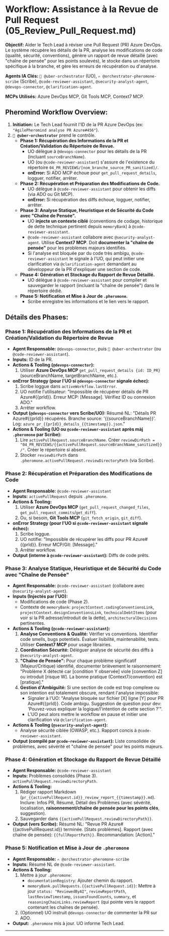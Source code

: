 # Workflow: Assistance à la Revue de Pull Request (05_Review_Pull_Request.md)

**Objectif:** Aider le Tech Lead à réviser une Pull Request (PR) Azure DevOps. Le système récupère les détails de la PR, analyse les modifications de code (qualité, sécurité, conventions), génère un rapport de revue détaillé (avec "chaîne de pensée" pour les points soulevés), le stocke dans un répertoire spécifique à la branche, et gère les erreurs de récupération ou d'analyse.

**Agents IA Clés:** `🧐 @uber-orchestrator` (UO), `✍️ @orchestrator-pheromone-scribe` (Scribe), `@code-reviewer-assistant`, `@security-analyst-agent`, `@devops-connector`, `@clarification-agent`.

**MCPs Utilisés:** Azure DevOps MCP, Git Tools MCP, Context7 MCP.

## Pheromind Workflow Overview:

1.  **Initiation:** Le Tech Lead fournit l'ID de la PR Azure DevOps (ex: `"AgilePheromind analyse PR Azure#456"`).
2.  **`🧐 @uber-orchestrator`** prend le contrôle.
    *   **Phase 1: Récupération des Informations de la PR et Création/Validation du Répertoire de Revue.**
        *   UO délègue à `@devops-connector` pour les détails de la PR (incluant `sourceBranchName`).
        *   UO (ou `@code-reviewer-assistant`) s'assure de l'existence du répertoire `04_PR_REVIEWS/[nom_branche_source_PR_sanitized]/`.
        *   **onError:** Si ADO MCP échoue pour `get_pull_request_details`, logguer, notifier, arrêter.
    *   **Phase 2: Récupération et Préparation des Modifications de Code.**
        *   UO délègue à `@code-reviewer-assistant` pour obtenir les diffs (via ADO ou Git MCP).
        *   **onError:** Si récupération des diffs échoue, logguer, notifier, arrêter.
    *   **Phase 3: Analyse Statique, Heuristique et de Sécurité du Code avec "Chaîne de Pensée".**
        *   UO **injecte un contexte ciblé** (conventions de codage, historique de dette technique pertinent depuis `memoryBank`) à `@code-reviewer-assistant`.
        *   `@code-reviewer-assistant` collabore avec `@security-analyst-agent`. Utilise **Context7 MCP**. Doit **documenter la "chaîne de pensée"** pour les problèmes majeurs identifiés.
        *   Si l'analyse est bloquée par du code très ambigu, `@code-reviewer-assistant` le signale à l'UO, qui peut initier une clarification via `@clarification-agent` demandant au développeur de la PR d'expliquer une section de code.
    *   **Phase 4: Génération et Stockage du Rapport de Revue Détaillé.**
        *   UO délègue à `@code-reviewer-assistant` pour compiler et sauvegarder le rapport (incluant la "chaîne de pensée") dans le répertoire dédié.
    *   **Phase 5: Notification et Mise à Jour de `.pheromone`.**
        *   Scribe enregistre les informations et le lien vers le rapport.

## Détails des Phases:

### Phase 1: Récupération des Informations de la PR et Création/Validation du Répertoire de Revue
*   **Agent Responsable:** `@devops-connector`, puis `🧐 @uber-orchestrator` (ou `@code-reviewer-assistant`).
*   **Inputs:** ID de la PR.
*   **Actions & Tooling (`@devops-connector`):**
    1.  Utiliser **Azure DevOps MCP** `get_pull_request_details {id: ID_PR}` (sourceBranchName, targetBranchName, etc.).
*   **onError Strategy (pour l'UO si `@devops-connector` signale échec):**
    1.  Scribe loggue dans `activeWorkflow.lastError`.
    2.  UO notifie l'utilisateur: "Impossible de récupérer détails de PR Azure#{{prId}}. Erreur MCP: [Message]. Vérifiez ID ou connexion ADO."
    3.  Arrêter workflow.
*   **Output (`@devops-connector` vers Scribe/UO):** Résumé NL: "Détails PR Azure#{{prId}} récupérés. Branche source: '{{sourceBranchName}}'. Log: `azure_pr_{{prId}}_details_{{timestamp}}.json`."
*   **Actions & Tooling (UO ou `@code-reviewer-assistant` après màj `.pheromone` par Scribe):**
    1.  Lire `activePullRequest.sourceBranchName`. Créer `reviewDirPath = "04_PR_REVIEWS/{{activePullRequest.sourceBranchName_sanitized}}/"`. Créer le répertoire si absent.
    2.  Stocker `reviewDirPath` dans `.pheromone.activePullRequest.reviewDirectoryPath` (via Scribe).

### Phase 2: Récupération et Préparation des Modifications de Code
*   **Agent Responsable:** `@code-reviewer-assistant`
*   **Inputs:** `activePullRequest` depuis `.pheromone`.
*   **Actions & Tooling:**
    1.  Utiliser **Azure DevOps MCP** (`get_pull_request_changed_files`, `get_pull_request_commits`/`get_diff`).
    2.  Ou, si besoin, **Git Tools MCP** (`git_fetch_origin`, `git_diff`).
*   **onError Strategy (pour l'UO si `@code-reviewer-assistant` signale échec):**
    1.  Scribe loggue.
    2.  UO notifie: "Impossible de récupérer les diffs pour PR Azure#{{prId}}. Erreur MCP/Git: [Message]."
    3.  Arrêter workflow.
*   **Output (interne à `@code-reviewer-assistant`):** Diffs de code prêts.

### Phase 3: Analyse Statique, Heuristique et de Sécurité du Code avec "Chaîne de Pensée"
*   **Agent Responsable:** `@code-reviewer-assistant` (collabore avec `@security-analyst-agent`).
*   **Inputs (Injectés par l'UO):**
    *   Modifications de code (Phase 2).
    *   Contexte de `memoryBank`: `projectContext.codingConventionsLink`, `projectContext.designConventionsLink`, `technicalDebtItems` (pour voir si la PR adresse/introduit de la dette), `architecturalDecisions` pertinentes.
*   **Actions & Tooling (`@code-reviewer-assistant`):**
    1.  **Analyse Conventions & Qualité:** Vérifier vs conventions. Identifier code smells, bugs potentiels. Évaluer lisibilité, maintenabilité, tests. Utiliser **Context7 MCP** pour usage librairies.
    2.  **Coordination Sécurité:** Déléguer analyse de sécurité des diffs à `@security-analyst-agent`.
    3.  **"Chaîne de Pensée":** Pour chaque problème significatif (Majeur/Critique) identifié, documenter brièvement le raisonnement: "Problème X détecté car [condition Y observée] viole [convention Z] ou introduit [risque W]. La bonne pratique (Context7/convention) est [pratique]."
    4.  **Gestion d'Ambiguïté:** Si une section de code est trop complexe ou son intention est totalement obscure, rendant l'analyse impossible:
        *   Signaler à l'UO: "Analyse bloquée sur fichier [X] ligne [Y] pour PR Azure#{{prId}}. Code ambigu. Suggestion de question pour dev: 'Pouvez-vous expliquer la logique/l'intention de cette section ?'".
        *   L'UO peut alors mettre le workflow en pause et initier une clarification via `@clarification-agent`.
*   **Actions & Tooling (`@security-analyst-agent`):**
    *   Analyse sécurité ciblée (OWASP, etc.). Rapport concis à `@code-reviewer-assistant`.
*   **Output (compilé par `@code-reviewer-assistant`):** Liste consolidée de problèmes, avec sévérité et "chaîne de pensée" pour les points majeurs.

### Phase 4: Génération et Stockage du Rapport de Revue Détaillé
*   **Agent Responsable:** `@code-reviewer-assistant`
*   **Inputs:** Problèmes consolidés (Phase 3). `activePullRequest.reviewDirectoryPath`.
*   **Actions & Tooling:**
    1.  Rédiger rapport Markdown (`pr_{{activePullRequest.id}}_review_report_{{timestamp}}.md`). Inclure: Infos PR, Résumé, Détail des Problèmes (avec sévérité, localisation, **raisonnement/chaîne de pensée pour les points clés**, suggestion).
    2.  Sauvegarder dans `{{activePullRequest.reviewDirectoryPath}}`.
*   **Output (vers Scribe):** Résumé NL: "Revue PR Azure#{{activePullRequest.id}} terminée. [Stats problèmes]. Rapport (avec chaîne de pensée): `{{fullReportPath}}`. Recommandation: [Action]."

### Phase 5: Notification et Mise à Jour de `.pheromone`
*   **Agent Responsable:** `✍️ @orchestrator-pheromone-scribe`
*   **Inputs:** Résumé NL de `@code-reviewer-assistant`.
*   **Actions & Tooling:**
    1.  Mettre à jour `.pheromone`:
        *   `documentationRegistry`: Ajouter chemin du rapport.
        *   `memoryBank.pullRequests.{{activePullRequest.id}}`: Mettre à jour `status: "ReviewedByAI"`, `reviewReportPath`, `lastReviewTimestamp`, `issuesFoundCounts`, `summary`, et `reasoningChainLinks.reviewReport` (qui pointe vers le rapport contenant les chaînes de pensée).
    2.  (Optionnel) UO instruit `@devops-connector` de commenter la PR sur ADO.
*   **Output:** `.pheromone` mis à jour. UO informe Tech Lead.

---